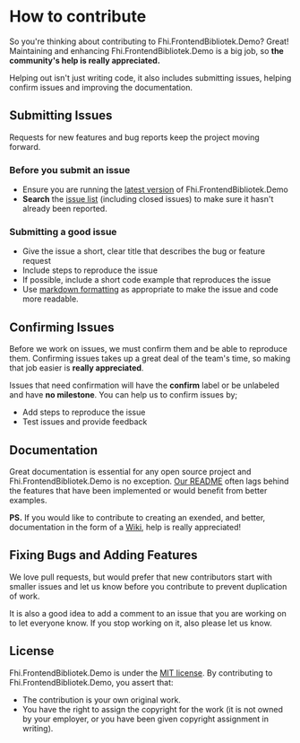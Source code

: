 # How to contribute

So you're thinking about contributing to Fhi.FrontendBibliotek.Demo? Great! Maintaining and enhancing Fhi.FrontendBibliotek.Demo is a big job, so **the community's help is really appreciated.**

Helping out isn't just writing code, it also includes submitting issues, helping confirm issues and improving the documentation.

## Submitting Issues

Requests for new features and bug reports keep the project moving forward.

### Before you submit an issue

- Ensure you are running the [latest version](https://github.com/folkehelseinstituttet/Fhi.FrontendBibliotek.Demo/releases) of Fhi.FrontendBibliotek.Demo
- **Search** the [issue list](https://github.com/folkehelseinstituttet/Fhi.FrontendBibliotek.Demo/issues?utf8=✓&q=is%3Aissue) (including closed issues) to make sure it hasn't already been reported.

### Submitting a good issue

- Give the issue a short, clear title that describes the bug or feature request
- Include steps to reproduce the issue
- If possible, include a short code example that reproduces the issue
- Use [markdown formatting](https://guides.github.com/features/mastering-markdown/) as appropriate to make the issue and code more readable.

## Confirming Issues

Before we work on issues, we must confirm them and be able to reproduce them. Confirming issues takes up a great deal of the team's time, so making that job easier is **really appreciated**.

Issues that need confirmation will have the **confirm** label or be unlabeled and have **no milestone**. You can help us to confirm issues by;

- Add steps to reproduce the issue
- Test issues and provide feedback

## Documentation

Great documentation is essential for any open source project and Fhi.FrontendBibliotek.Demo is no exception. [Our README](https://github.com/folkehelseinstituttet/Fhi.FrontendBibliotek.Demo/blob/dev/README.md) often lags behind the features that have been implemented or would benefit from better examples.

**PS.** If you would like to contribute to creating an exended, and better, documentation in the form of a [Wiki](https://github.com/folkehelseinstituttet/Fhi.FrontendBibliotek.Demo/wiki), help is really appreciated!

## Fixing Bugs and Adding Features

We love pull requests, but would prefer that new contributors start with smaller issues and let us know before you contribute to prevent duplication of work.

It is also a good idea to add a comment to an issue that you are working on to let everyone know. If you stop working on it, also please let us know.

## License

Fhi.FrontendBibliotek.Demo is under the [MIT license](https://github.com/folkehelseinstituttet/Fhi.FrontendBibliotek.Demo/blob/dev/LICENSE). By contributing to Fhi.FrontendBibliotek.Demo, you assert that:

- The contribution is your own original work.
- You have the right to assign the copyright for the work (it is not owned by your employer, or
  you have been given copyright assignment in writing).

